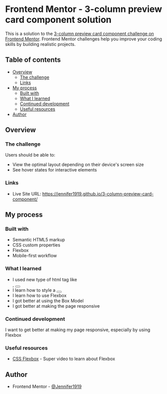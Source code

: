 # Frontend Mentor - 3-column preview card component solution

This is a solution to the [3-column preview card component challenge on Frontend Mentor](https://www.frontendmentor.io/challenges/3column-preview-card-component-pH92eAR2-). Frontend Mentor challenges help you improve your coding skills by building realistic projects. 

## Table of contents

- [Overview](#overview)
  - [The challenge](#the-challenge)
  - [Links](#links)
- [My process](#my-process)
  - [Built with](#built-with)
  - [What I learned](#what-i-learned)
  - [Continued development](#continued-development)
  - [Useful resources](#useful-resources)
- [Author](#author)


## Overview

### The challenge

Users should be able to:

- View the optimal layout depending on their device's screen size
- See hover states for interactive elements

### Links

- Live Site URL: https://jennifer1919.github.io/3-column-preview-card-component/

## My process

### Built with

- Semantic HTML5 markup
- CSS custom properties
- Flexbox
- Mobile-first workflow

### What I learned

- I used new type of html tag like <section>, <button>
- I learn how to style a <button>
- I learn how to use Flexbox
- I got better at using the Box Model
- I got better at making the page responsive

### Continued development

I want to get better at making my page responsive, especially by using Flexbox

### Useful resources

- [CSS Flexbox](https://www.youtube.com/watch?v=0e02dl66PYo) - Super video to learn about Flexbox

## Author
- Frontend Mentor - [@Jennifer1919](https://www.frontendmentor.io/profile/Jennifer1919)


